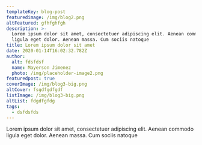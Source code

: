 ```yaml
---
templateKey: blog-post
featuredimage: /img/blog2.png
altFeatured: gfhfghfgh
description: >-
  Lorem ipsum dolor sit amet, consectetuer adipiscing elit. Aenean commodo
  ligula eget dolor. Aenean massa. Cum sociis natoque
title: Lorem ipsum dolor sit amet
date: 2020-01-14T16:02:32.782Z
author:
  alt: fdsfdsf
  name: Mayerson Jimenez
  photo: /img/placeholder-image2.png
featuredpost: true
coverImage: /img/blog3-big.png
altCover: fsgdfgdfgdf
listImage: /img/blog3-big.png
altList: fdgdfgfdg
tags:
  - dsfdsfds
---
```

Lorem ipsum dolor sit amet, consectetuer adipiscing elit. Aenean commodo ligula eget dolor. Aenean massa. Cum sociis natoque
